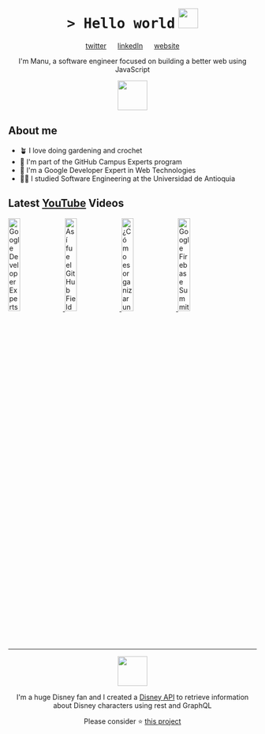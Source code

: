 <h1 align="center">
    <tt>> Hello world</tt>
    <img src="https://media.giphy.com/media/mGcNjsfWAjY5AEZNw6/giphy.gif" width=40 /> 
</h1>

<p align="center">
    <a href="https://twitter.com/ManuCastrillonM">twitter</a>
    <img src="https://media4.giphy.com/media/U6GL20Vz7uX0Wtp46i/giphy.gif" width=15>
    <a href="https://www.linkedin.com/in/manuelacastrillon/">linkedIn</a>
    <img src="https://media4.giphy.com/media/U6GL20Vz7uX0Wtp46i/giphy.gif" width=15>
    <a href="https://www.manuela.dev/">website</a>
</p>

<p align="center">
    I'm Manu, a software engineer focused on building a better web using JavaScript
</p>

<p align="center">
    <img src="https://media1.giphy.com/media/eHjrC6X9zDIMI0alnP/giphy.gif" width=60>
</p>

<h2> About me </h2>
<ul>
    <li>🪴 I love doing gardening and crochet</li>
    <li>🚩 I'm part of the GitHub Campus Experts program</li>
    <li>🌟 I'm a Google Developer Expert in Web Technologies</li>
    <li>👩‍🎓 I studied Software Engineering at the Universidad de Antioquia</li>
</ul>

<h2> Latest <a href="https://youtube.com/manucastrillon?sub_confirmation=1" target="_blank">YouTube</a> Videos </h2>

<a href="https://www.youtube.com/watch?v=hlobavk4PaQ" target="_blank">
  <img width="22%" src="https://i.ytimg.com/vi/hlobavk4PaQ/mqdefault.jpg" alt="Google Developer Experts Summit Europa 2023 en Google Berlin 🇩🇪">
</a>
<a href="https://www.youtube.com/watch?v=F0wlsjGi7H4" target="_blank">
  <img width="22%" src="https://i.ytimg.com/vi/F0wlsjGi7H4/mqdefault.jpg" alt="Así fue el GitHub Field Day en Medellín">
</a>
<a href="https://www.youtube.com/watch?v=j2-M9qMyqLs" target="_blank">
  <img width="22%" src="https://i.ytimg.com/vi/j2-M9qMyqLs/mqdefault.jpg" alt="¿Cómo es organizar un evento de tecnología? - Detrás de escena de GitHub Field Day">
</a>
<a href="https://www.youtube.com/watch?v=KtECJbtM6ZA" target="_blank">
  <img width="22%" src="https://i.ytimg.com/vi/KtECJbtM6ZA/mqdefault.jpg" alt="Google Firebase Summit 2022 en las oficinas de Google NYC">
</a>

<hr>
<p align="center">
    <img src="https://media3.giphy.com/media/Me7PBESMDoWyzSN9M9/giphy.gif" width=60>
</p>

<p align="center">I'm a huge Disney fan and I created a <a href="https://github.com/ManuCastrillonM/disney-api">Disney API</a> to retrieve information about Disney characters using rest and GraphQL</p>

<p align="center">Please consider ⭐️ <a href="https://github.com/ManuCastrillonM/disney-api">this project</a></p>

